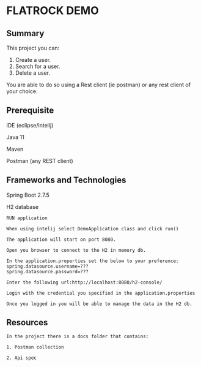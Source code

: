 # FLATROCK DEMO

## Summary
This project you can: 

1. Create a user.
2. Search for a user. 
3. Delete a user.    

You are able to do so using a Rest client (ie postman) or any rest client of your choice.

## Prerequisite

IDE (eclipse/intelij)

Java 11

Maven

Postman (any REST client)

## Frameworks and Technologies

Spring Boot 2.7.5

H2 database

```
RUN application

When using intelij select DemoApplication class and click run()

The application will start on port 8080.

Open you browser to connect to the H2 in memory db.

In the application.properties set the below to your preference:
spring.datasource.username=???
spring.datasource.password=???

Enter the following url:http://localhost:8080/h2-console/

Login with the credential you specified in the application.properties

Once you logged in you will be able to manage the data in the H2 db.

```

## Resources

```
In the project there is a docs folder that contains:

1. Postman collection 

2. Api spec

```
